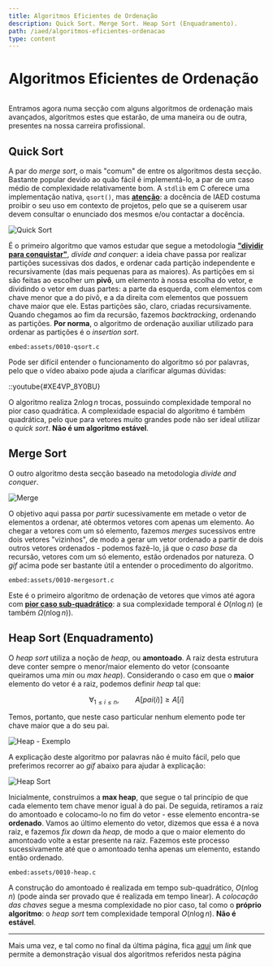 ```yaml
---
title: Algoritmos Eficientes de Ordenação
description: Quick Sort. Merge Sort. Heap Sort (Enquadramento).
path: /iaed/algoritmos-eficientes-ordenacao
type: content
---
```


# Algoritmos Eficientes de Ordenação

```toc

```

Entramos agora numa secção com alguns algoritmos de ordenação mais avançados, algoritmos estes que estarão, de uma maneira ou de outra, presentes na nossa carreira profissional.

## Quick Sort

A par do _merge sort_, o mais "comum" de entre os algoritmos desta secção. Bastante popular devido ao quão fácil é implementá-lo, a par de um caso médio de complexidade relativamente bom. A `stdlib` em C oferece uma implementação nativa, `qsort()`, mas [**atenção**](color:red): a docência de IAED costuma proibir o seu uso em contexto de projetos, pelo que se a quiserem usar devem consultar o enunciado dos mesmos e/ou contactar a docência.

![Quick Sort](./assets/0010-qsort.gif)

É o primeiro algoritmo que vamos estudar que segue a metodologia [**"dividir para conquistar"**](color:orange), _divide and conquer_: a ideia chave passa por realizar partições sucessivas dos dados, e ordenar cada partição independente e recursivamente (das mais pequenas para as maiores). As partições em si são feitas ao escolher um **pivô**, um elemento à nossa escolha do vetor, e dividindo o vetor em duas partes: a parte da esquerda, com elementos com chave menor que a do pivô, e a da direita com elementos que possuem chave maior que ele. Estas partições são, claro, criadas recursivamente. Quando chegamos ao fim da recursão, fazemos _backtracking_, ordenando as partições. **Por norma**, o algoritmo de ordenação auxiliar utilizado para ordenar as partições é o _insertion sort_.

`embed:assets/0010-qsort.c`

Pode ser difícil entender o funcionamento do algoritmo só por palavras, pelo que o vídeo abaixo pode ajuda a clarificar algumas dúvidas:

::youtube{#XE4VP_8Y0BU}

O algoritmo realiza $2n\log{n}$ trocas, possuindo complexidade temporal no pior caso quadrática. A complexidade espacial do algoritmo é também quadrática, pelo que para vetores muito grandes pode não ser ideal utilizar o _quick sort_. **Não é um algoritmo estável**.

## Merge Sort

O outro algoritmo desta secção baseado na metodologia _divide and conquer_.

![Merge](./assets/0010-merge-sort.gif)

O objetivo aqui passa por _partir_ sucessivamente em metade o vetor de elementos a ordenar, até obtermos vetores com apenas um elemento. Ao chegar a vetores com um só elemento, fazemos _merges_ sucessivos entre dois vetores "vizinhos", de modo a gerar um vetor ordenado a partir de dois outros vetores ordenados - podemos fazê-lo, já que o _caso base_ da recursão, vetores com um só elemento, estão ordenados por natureza. O _gif_ acima pode ser bastante útil a entender o procedimento do algoritmo.

`embed:assets/0010-mergesort.c`

Este é o primeiro algoritmo de ordenação de vetores que vimos até agora com [**pior caso sub-quadrático**](color:green): a sua complexidade temporal é $O(n\log{n})$ (e também $\Omega(n\log{n})$).

## Heap Sort (Enquadramento)

O _heap sort_ utiliza a noção de _heap_, ou **amontoado**. A raiz desta estrutura deve conter sempre o menor/maior elemento do vetor (consoante queiramos uma _min_ ou _max heap_). Considerando o caso em que o **maior** elemento do vetor é a raiz, podemos definir _heap_ tal que:

$$
\forall_{1 \leq i \leq n}, \qquad A[pai(i)] \geq A[i]
$$

Temos, portanto, que neste caso particular nenhum elemento pode ter chave maior que a do seu pai.

![Heap - Exemplo](https://www.tutorialandexample.com/wp-content/uploads/2020/10/image-56.png)

A explicação deste algoritmo por palavras não é muito fácil, pelo que preferimos recorrer ao _gif_ abaixo para ajudar à explicação:

![Heap Sort](https://upload.wikimedia.org/wikipedia/commons/f/fe/Heap_sort_example.gif)

Inicialmente, construímos a **max heap**, que segue o tal princípio de que cada elemento tem chave menor igual à do pai. De seguida, retiramos a raiz do amontoado e colocamo-lo no fim do vetor - esse elemento encontra-se **ordenado**. Vamos ao último elemento do vetor, dizemos que essa é a nova raiz, e fazemos _fix down_ da _heap_, de modo a que o maior elemento do amontoado volte a estar presente na raiz. Fazemos este processo sucessivamente até que o amontoado tenha apenas um elemento, estando então ordenado.

`embed:assets/0010-heap.c`

A construção do amontoado é realizada em tempo sub-quadrático, $O(n \log{n})$ (pode ainda ser provado que é realizada em tempo linear). A _colocação das chaves_ segue a mesma complexidade no pior caso, tal como o **próprio algoritmo**: o _heap sort_ tem complexidade temporal $O(n\log{n})$. **Não é estável**.

---

Mais uma vez, e tal como no final da última página, fica [aqui](https://gonque.github.io/sorting-algos) um _link_ que permite a demonstração visual dos algoritmos referidos nesta página
